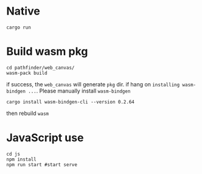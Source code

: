 # Native
```
cargo run
```

# Build wasm pkg
```
cd pathfinder/web_canvas/
wasm-pack build
```
if success, the `web_canvas` will generate `pkg` dir. if hang on `installing wasm-bindgen ...`.
Please manually install `wasm-bindgen`
```
cargo install wasm-bindgen-cli --version 0.2.64
```
then rebuild `wasm`

# JavaScript use
```
cd js
npm install
npm run start #start serve
```
